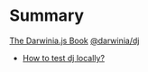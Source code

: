 # Summary

[The Darwinia.js Book](./README.md)
[@darwinia/dj](./dj/README.md)
- [How to test dj locally?](./dj/test.md)
